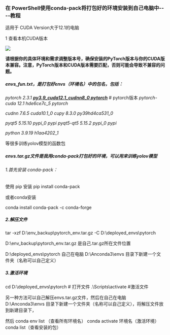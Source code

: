 ### **在 PowerShell使用conda-pack将打包好的环境安装到自己电脑中----教程**

适用于      CUDA   Version大于12.1的电脑

1 查看本机CUDA版本

![](T:\Users\流年\Desktop\Snipaste_2024-10-18_22-28-22.png)

**请根据你的具体环境和需求调整版本号，确保安装的PyTorch版本与你的CUDA版本兼容。注意，PyTorch版本和CUDA版本需要匹配，否则可能会导致不兼容的问题。**

##### envs_fun.txt，是打包好envs（环境名）中的包名，包括：

*pytorch                   2.3.1           <u>**py3.9_cuda12.1_cudnn8_0    pytorch**</u>*        # pytorch版本
*pytorch-cuda              12.1                 hde6ce7c_5    pytorch*       

*cudnn                     7.6.5                cuda10.1_0*
*cupy                      8.3.0            py39hd4ca531_0*

*pyqt5                     5.15.10                  pypi_0    pypi*
*pyqt5-qt5                 5.15.2                   pypi_0    pypi*

*python                    3.9.19               h1aa4202_1*

等很多训练yolov模型的函数包

##### envs.tar.gz文件是我用conda-pack打包好的环境，可以用来训练yolov模型

###### 1.首先安装 conda-pack：

使用 pip 安装
pip install conda-pack

或者conda安装

conda install conda-pack -c conda-forge

##### 2.解压文件

tar -xzf D:\env_backup\pytorch_env.tar.gz -C D:\deployed_envs\pytorch

D:\env_backup\pytorch_env.tar.gz       是自己.tar.gz所在文件位置

D:\deployed_envs\pytorch                   自己在电脑 D:\Anconda3\envs 目录下新建一个文件夹（名称可以自己定义）

##### 3.激活环境

cd D:\deployed_envs\pytorch     # 打开文件
.\Scripts\activate                         #激活文件



另一种方法可以自己解压envs.tar.gz文件，然后在自己在电脑 D:\Anconda3\envs 目录下新建一个文件夹（名称可以自己定义），将解压文件放到新建目录下，

然后     conda env list （查看所有环境名）     conda  activate  环境名（激活环境）     conda list（查看安装的包）

 